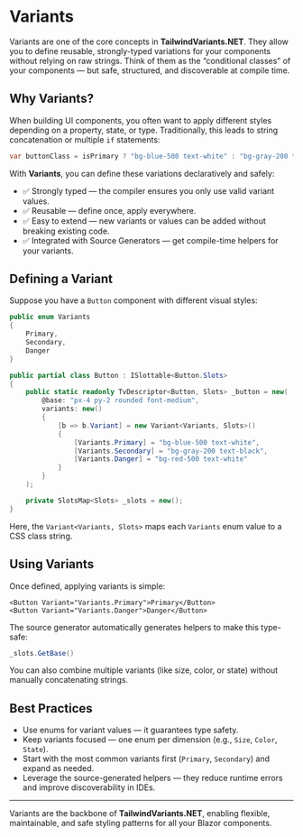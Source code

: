# Variants

Variants are one of the core concepts in **TailwindVariants.NET**. They allow you to define reusable, strongly-typed variations for your components without relying on raw strings. Think of them as the “conditional classes” of your components — but safe, structured, and discoverable at compile time.

## Why Variants?

When building UI components, you often want to apply different styles depending on a property, state, or type. Traditionally, this leads to string concatenation or multiple `if` statements:

```csharp
var buttonClass = isPrimary ? "bg-blue-500 text-white" : "bg-gray-200 text-black";
````

With **Variants**, you can define these variations declaratively and safely:

* ✅ Strongly typed — the compiler ensures you only use valid variant values.
* ✅ Reusable — define once, apply everywhere.
* ✅ Easy to extend — new variants or values can be added without breaking existing code.
* ✅ Integrated with Source Generators — get compile-time helpers for your variants.

## Defining a Variant

Suppose you have a `Button` component with different visual styles:

```csharp
public enum Variants
{
    Primary,
    Secondary,
    Danger
}

public partial class Button : ISlottable<Button.Slots>
{
    public static readonly TvDescriptor<Button, Slots> _button = new(
        @base: "px-4 py-2 rounded font-medium",
        variants: new()
        {
            [b => b.Variant] = new Variant<Variants, Slots>()
            {
                [Variants.Primary] = "bg-blue-500 text-white",
                [Variants.Secondary] = "bg-gray-200 text-black",
                [Variants.Danger] = "bg-red-500 text-white"
            }
        }
    );

    private SlotsMap<Slots> _slots = new();
}
```

Here, the `Variant<Variants, Slots>` maps each `Variants` enum value to a CSS class string.

## Using Variants

Once defined, applying variants is simple:

```razor
<Button Variant="Variants.Primary">Primary</Button>
<Button Variant="Variants.Danger">Danger</Button>
```

The source generator automatically generates helpers to make this type-safe:

```csharp
_slots.GetBase()
```

You can also combine multiple variants (like size, color, or state) without manually concatenating strings.

## Best Practices

* Use enums for variant values — it guarantees type safety.
* Keep variants focused — one enum per dimension (e.g., `Size`, `Color`, `State`).
* Start with the most common variants first (`Primary`, `Secondary`) and expand as needed.
* Leverage the source-generated helpers — they reduce runtime errors and improve discoverability in IDEs.

---

Variants are the backbone of **TailwindVariants.NET**, enabling flexible, maintainable, and safe styling patterns for all your Blazor components.